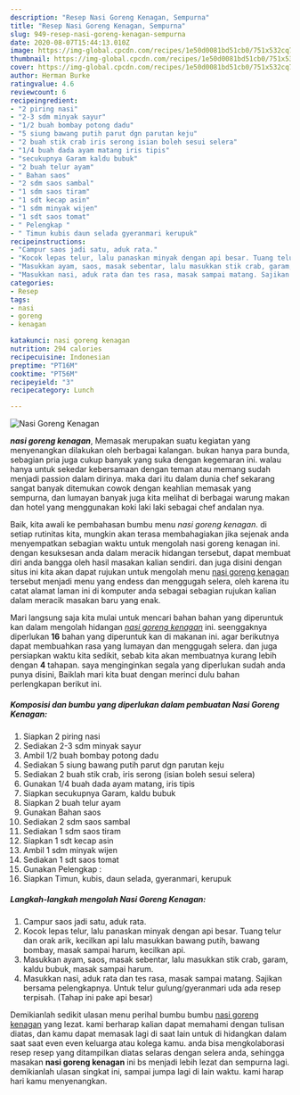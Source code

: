 ```yaml
---
description: "Resep Nasi Goreng Kenagan, Sempurna"
title: "Resep Nasi Goreng Kenagan, Sempurna"
slug: 949-resep-nasi-goreng-kenagan-sempurna
date: 2020-08-07T15:44:13.010Z
image: https://img-global.cpcdn.com/recipes/1e50d0081bd51cb0/751x532cq70/nasi-goreng-kenagan-foto-resep-utama.jpg
thumbnail: https://img-global.cpcdn.com/recipes/1e50d0081bd51cb0/751x532cq70/nasi-goreng-kenagan-foto-resep-utama.jpg
cover: https://img-global.cpcdn.com/recipes/1e50d0081bd51cb0/751x532cq70/nasi-goreng-kenagan-foto-resep-utama.jpg
author: Herman Burke
ratingvalue: 4.6
reviewcount: 6
recipeingredient:
- "2 piring nasi"
- "2-3 sdm minyak sayur"
- "1/2 buah bombay potong dadu"
- "5 siung bawang putih parut dgn parutan keju"
- "2 buah stik crab iris serong isian boleh sesui selera"
- "1/4 buah dada ayam matang iris tipis"
- "secukupnya Garam kaldu bubuk"
- "2 buah telur ayam"
- " Bahan saos"
- "2 sdm saos sambal"
- "1 sdm saos tiram"
- "1 sdt kecap asin"
- "1 sdm minyak wijen"
- "1 sdt saos tomat"
- " Pelengkap "
- " Timun kubis daun selada gyeranmari kerupuk"
recipeinstructions:
- "Campur saos jadi satu, aduk rata."
- "Kocok lepas telur, lalu panaskan minyak dengan api besar. Tuang telur dan orak arik, kecilkan api lalu masukkan bawang putih, bawang bombay, masak sampai harum, kecilkan api."
- "Masukkan ayam, saos, masak sebentar, lalu masukkan stik crab, garam, kaldu bubuk, masak sampai harum."
- "Masukkan nasi, aduk rata dan tes rasa, masak sampai matang. Sajikan bersama pelengkapnya. Untuk telur gulung/gyeranmari uda ada resep terpisah. (Tahap ini pake api besar)"
categories:
- Resep
tags:
- nasi
- goreng
- kenagan

katakunci: nasi goreng kenagan 
nutrition: 294 calories
recipecuisine: Indonesian
preptime: "PT16M"
cooktime: "PT56M"
recipeyield: "3"
recipecategory: Lunch

---
```



![Nasi Goreng Kenagan](https://img-global.cpcdn.com/recipes/1e50d0081bd51cb0/751x532cq70/nasi-goreng-kenagan-foto-resep-utama.jpg)

<b><i>nasi goreng kenagan</i></b>, Memasak merupakan suatu kegiatan yang menyenangkan dilakukan oleh berbagai kalangan. bukan hanya para bunda, sebagian pria juga cukup banyak yang suka dengan kegemaran ini. walau hanya untuk sekedar kebersamaan dengan teman atau memang sudah menjadi passion dalam dirinya. maka dari itu dalam dunia chef sekarang sangat banyak ditemukan cowok dengan keahlian memasak yang sempurna, dan lumayan banyak juga kita melihat di berbagai warung makan dan hotel yang menggunakan koki laki laki sebagai chef andalan nya.

Baik, kita awali ke pembahasan bumbu menu <i>nasi goreng kenagan</i>. di setiap rutinitas kita, mungkin akan terasa membahagiakan jika sejenak anda menyempatkan sebagian waktu untuk mengolah nasi goreng kenagan ini. dengan kesuksesan anda dalam meracik hidangan tersebut, dapat membuat diri anda bangga oleh hasil masakan kalian sendiri. dan juga disini dengan situs ini kita akan dapat rujukan untuk mengolah menu <u>nasi goreng kenagan</u> tersebut menjadi menu yang endess dan menggugah selera, oleh karena itu catat alamat laman ini di komputer anda sebagai sebagian rujukan kalian dalam meracik masakan baru yang enak.




Mari langsung saja kita mulai untuk mencari bahan bahan yang diperuntuk kan dalam mengolah hidangan <u><i>nasi goreng kenagan</i></u> ini. seenggaknya diperlukan <b>16</b> bahan yang diperuntuk kan di makanan ini. agar berikutnya dapat membuahkan rasa yang lumayan dan menggugah selera. dan juga persiapkan waktu kita sedikit, sebab kita akan membuatnya kurang lebih dengan <b>4</b> tahapan. saya menginginkan segala yang diperlukan sudah anda punya disini, Baiklah mari kita buat dengan merinci dulu bahan perlengkapan berikut ini.

<!--inarticleads1-->

##### Komposisi dan bumbu yang diperlukan dalam pembuatan Nasi Goreng Kenagan:

1. Siapkan 2 piring nasi
1. Sediakan 2-3 sdm minyak sayur
1. Ambil 1/2 buah bombay potong dadu
1. Sediakan 5 siung bawang putih parut dgn parutan keju
1. Sediakan 2 buah stik crab, iris serong (isian boleh sesui selera)
1. Gunakan 1/4 buah dada ayam matang, iris tipis
1. Siapkan secukupnya Garam, kaldu bubuk
1. Siapkan 2 buah telur ayam
1. Gunakan  Bahan saos
1. Sediakan 2 sdm saos sambal
1. Sediakan 1 sdm saos tiram
1. Siapkan 1 sdt kecap asin
1. Ambil 1 sdm minyak wijen
1. Sediakan 1 sdt saos tomat
1. Gunakan  Pelengkap :
1. Siapkan  Timun, kubis, daun selada, gyeranmari, kerupuk




<!--inarticleads2-->

##### Langkah-langkah mengolah Nasi Goreng Kenagan:

1. Campur saos jadi satu, aduk rata.
1. Kocok lepas telur, lalu panaskan minyak dengan api besar. Tuang telur dan orak arik, kecilkan api lalu masukkan bawang putih, bawang bombay, masak sampai harum, kecilkan api.
1. Masukkan ayam, saos, masak sebentar, lalu masukkan stik crab, garam, kaldu bubuk, masak sampai harum.
1. Masukkan nasi, aduk rata dan tes rasa, masak sampai matang. Sajikan bersama pelengkapnya. Untuk telur gulung/gyeranmari uda ada resep terpisah. (Tahap ini pake api besar)




Demikianlah sedikit ulasan menu perihal bumbu bumbu <u>nasi goreng kenagan</u> yang lezat. kami berharap kalian dapat memahami dengan tulisan diatas, dan kamu dapat memasak lagi di saat lain untuk di hidangkan dalam saat saat even even keluarga atau kolega kamu. anda bisa mengkolaborasi resep resep yang ditampilkan diatas selaras dengan selera anda, sehingga masakan <b>nasi goreng kenagan</b> ini bs menjadi lebih lezat dan sempurna lagi. demikianlah ulasan singkat ini, sampai jumpa lagi di lain waktu. kami harap hari kamu menyenangkan.
